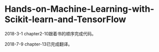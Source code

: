 # Hands-on-Machine-Learning-with-Scikit-learn-and-TensorFlow

2018-3-1 chapter2-10跟着书的顺序完成代码。

2018-7-9 chapter-13已完成翻译。
